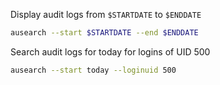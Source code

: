 Display audit logs from `$STARTDATE` to `$ENDDATE`
```sh
ausearch --start $STARTDATE --end $ENDDATE
```
Search audit logs for today for logins of UID 500
```sh
ausearch --start today --loginuid 500
```